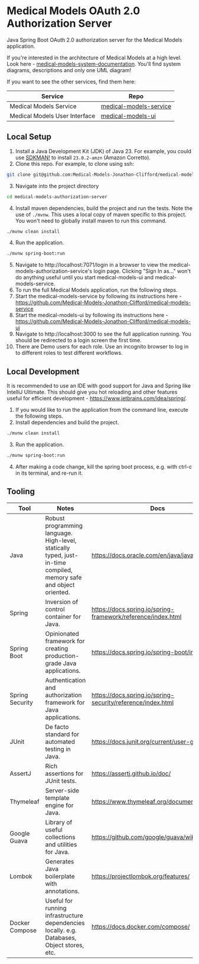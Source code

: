 # Medical Models OAuth 2.0 Authorization Server

Java Spring Boot OAuth 2.0 authorization server for the Medical Models application.

If you're interested in the architecture of Medical Models at a high level. Look
here - [medical-models-system-documentation](https://github.com/Medical-Models-Jonathon-Clifford/medical-models-system-documentation).
You'll find system diagrams, descriptions and only one UML diagram!

If you want to see the other services, find them here:

| Service                       | Repo                                                                                                 |
|-------------------------------|------------------------------------------------------------------------------------------------------|
| Medical Models Service        | [medical-models-service](https://github.com/Medical-Models-Jonathon-Clifford/medical-models-service) |
| Medical Models User Interface | [medical-models-ui](https://github.com/Medical-Models-Jonathon-Clifford/medical-models-ui)           |

## Local Setup

1. Install a Java Development Kit (JDK) of Java 23. For example, you could use [SDKMAN!](https://sdkman.io/) to install
   `23.0.2-amzn` (Amazon Corretto).
2. Clone this repo. For example, to clone using ssh:

```bash
git clone git@github.com:Medical-Models-Jonathon-Clifford/medical-models-authorization-server.git
```

3. Navigate into the project directory

```bash
cd medical-models-authorization-server
```

4. Install maven dependencies, build the project and run the tests. Note the use of `./mvnw`. This uses a local copy of
   maven specific to this project. You won't need to globally install maven to run this command.

```bash
./mvnw clean install
```

4. Run the application.

```bash
./mvnw spring-boot:run
```

5. Navigate to http://localhost:7071/login in a browser to view the medical-models-authorization-service's login page. Clicking "Sign In as…" won't do anything useful until you start medical-models-ui and medical-models-service.
6. To run the full Medical Models application, run the following steps.
7. Start the medical-models-service by following its instructions
   here - https://github.com/Medical-Models-Jonathon-Clifford/medical-models-service
8. Start the medical-models-ui by following its instructions
   here - https://github.com/Medical-Models-Jonathon-Clifford/medical-models-ui
9. Navigate to http://localhost:3000 to see the full application running. You should be redirected to a login screen the first time.
10. There are Demo users for each role. Use an incognito browser to log in to different roles to test different workflows.

## Local Development

It is recommended to use an IDE with good support for Java and Spring like IntelliJ Ultimate. This should give you hot
reloading and other features useful for efficient development - https://www.jetbrains.com/idea/spring/.

1. If you would like to run the application from the command line, execute the following steps.
2. Install dependencies and build the project.
```bash
./mvnw clean install
```
3. Run the application.
```bash
./mvnw spring-boot:run
```

4. After making a code change, kill the spring boot process, e.g. with ctrl-c in its terminal, and re-run it.

## Tooling

| Tool            | Notes                                                                                                              | Docs                                                         |
|-----------------|--------------------------------------------------------------------------------------------------------------------|--------------------------------------------------------------|
| Java            | Robust programming language. High-level, statically typed, just-in-time compiled, memory safe and object oriented. | https://docs.oracle.com/en/java/javase/25/                   |
| Spring          | Inversion of control container for Java.                                                                           | https://docs.spring.io/spring-framework/reference/index.html |
| Spring Boot     | Opinionated framework for creating production-grade Java applications.                                             | https://docs.spring.io/spring-boot/index.html                |
| Spring Security | Authentication and authorization framework for Java applications.                                                  | https://docs.spring.io/spring-security/reference/index.html  |
| JUnit           | De facto standard for automated testing in Java.                                                                   | https://docs.junit.org/current/user-guide/                   |
| AssertJ         | Rich assertions for JUnit tests.                                                                                   | https://assertj.github.io/doc/                               |
| Thymeleaf       | Server-side template engine for Java.                                                                              | https://www.thymeleaf.org/documentation.html                 |
| Google Guava    | Library of useful collections and utilities for Java.                                                              | https://github.com/google/guava/wiki                         |
| Lombok          | Generates Java boilerplate with annotations.                                                                       | https://projectlombok.org/features/                          |
| Docker Compose  | Useful for running infrastructure dependencies locally. e.g. Databases, Object stores, etc.                        | https://docs.docker.com/compose/                             |
